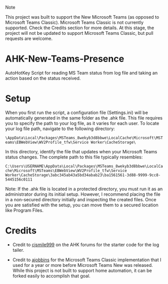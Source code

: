 > [!NOTE]
> This project was built to support the New Microsoft Teams (as opposed to Microsoft Teams Classic). Microsoft Teams Classic is not currently supported.  Check the Credits section for more details. 
> At this stage, the project will not be updated to support Microsoft Teams Classic, but pull requests are welcome.

# AHK-New-Teams-Presence
AutoHotKey Script for reading MS Team status from log file and taking an action based on the status received.  

# Setup
When you first run the script, a configuration file (Settings.ini) will be automatically generated in the same folder as the .ahk file. This file requires you to specify the path to your log file, as it varies for each user. To locate your log file path, navigate to the following directory:

```\AppData\Local\Packages\MSTeams_8wekyb3d8bbwe\LocalCache\Microsoft\MSTeams\EBWebView\WV2Profile_tfw\Service Worker\CacheStorage\```

In this directory, identify the file that updates when your Microsoft Teams status changes. The complete path to this file typically resembles:

```C:\Users\USERNAME\AppData\Local\Packages\MSTeams_8wekyb3d8bbwe\LocalCache\Microsoft\MSTeams\EBWebView\WV2Profile_tfw\Service Worker\CacheStorage\3abc345ab43a5bd34abab23\ba1561561-3d88-9999-9cc8-5445156c0111```

Note: If the .ahk file is located in a protected directory, you must run it as an administrator during its initial setup. However, I recommend placing the file in a non-secured directory initially and inspecting the created files. Once you are satisfied with the setup, you can move them to a secured location like Program Files.


# Credits
- Credit to [cjsmile999](https://www.autohotkey.com/boards/memberlist.php?mode=viewprofile&u=75896&sid=f6e2b86cd0ec8262c29d58e99906d3f7) on the AHK forums for the starter code for the log tailer.

- Credit to [ajobbins](https://github.com/ajobbins/AHK-Teams-Presence) for the Microsoft Teams Classic implementation that I used for a year or more before Microsoft Teams New was released. While this project is not built to support home automation, it can be forked easily to accomplish that goal. 
